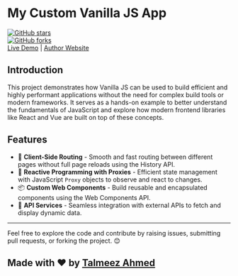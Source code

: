 # My Custom Vanilla JS App

[![GitHub stars](https://img.shields.io/github/stars/yourusername/vanilla-js-app.svg?style=social)](https://github.com/yourusername/vanilla-js-app/stargazers)  
[![GitHub forks](https://img.shields.io/github/forks/yourusername/vanilla-js-app.svg?style=social)](https://github.com/yourusername/vanilla-js-app/network/members)  
[Live Demo](https://yourusername.github.io/vanilla-js-app) | [Author Website](https://talmeezahmed.com)

## Introduction

This project demonstrates how Vanilla JS can be used to build efficient and highly performant applications without the need for complex build tools or modern frameworks. It serves as a hands-on example to better understand the fundamentals of JavaScript and explore how modern frontend libraries like React and Vue are built on top of these concepts.

## Features

- 🚀 **Client-Side Routing** - Smooth and fast routing between different pages without full page reloads using the History API.
- 🔄 **Reactive Programming with Proxies** - Efficient state management with JavaScript `Proxy` objects to observe and react to changes.
- 📦 **Custom Web Components** - Build reusable and encapsulated components using the Web Components API.
- 🔗 **API Services** - Seamless integration with external APIs to fetch and display dynamic data.

---

Feel free to explore the code and contribute by raising issues, submitting pull requests, or forking the project. 😊

## Made with ❤️ by [Talmeez Ahmed](https://talmeezahmed.com)
